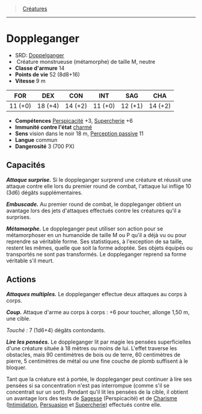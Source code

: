 ﻿---
!Monster
Family: MonsterHD
Type: Créature monstrueuse (métamorphe)
Size: M
Alignment: neutre
ArmorClass: 14
HitPoints: 52 (8d8+16)
Speed: 9 m
Strength: 11 (+0)
Dexterity: 18 (+4)
Constitution: 14 (+2)
Intelligence: 11 (+0)
Wisdom: 12 (+1)
Charisma: 14 (+2)
Skills: '[Perspicacité](hd_abilities_wisdom_perspicacite.md) +3, [Supercherie](hd_abilities_charisma_supercherie.md) +6'
ConditionImmunities: '[charmé](hd_conditions_charme.md)'
Senses: vision dans le noir 18 m, [Perception passive](hd_abilities_dexterity_perception_passive.md) 11
Languages: commun
Challenge: 3 (700 PX)
Id: monsters_hd.md#doppleganger
ParentLink: monsters_hd.md#créatures
Name: Doppleganger
ParentName: Créatures
NameLevel: 1
AltName: '[Doppelganger](srd_monsters_doppelganger.md)'
Attributes: {}
---
> [Créatures](hd_monsters.md)

---

# Doppleganger

- SRD: [Doppelganger](srd_monsters_doppelganger.md)
-  Créature monstrueuse (métamorphe) de taille M, neutre
- **Classe d'armure** 14
- **Points de vie** 52 (8d8+16)
- **Vitesse** 9 m

|FOR|DEX|CON|INT|SAG|CHA|
|---|---|---|---|---|---|
|11 (+0)|18 (+4)|14 (+2)|11 (+0)|12 (+1)|14 (+2)|

- **Compétences** [Perspicacité](hd_abilities_wisdom_perspicacite.md) +3, [Supercherie](hd_abilities_charisma_supercherie.md) +6
- **Immunité contre l'état** [charmé](hd_conditions_charme.md)
- **Sens** vision dans le noir 18 m, [Perception passive](hd_abilities_dexterity_perception_passive.md) 11
- **Langue** commun
- **Dangerosité** 3 (700 PX)

## Capacités

**_Attaque surprise._** Si le doppleganger surprend une créature et réussit une attaque contre elle lors du premier round de combat, l'attaque lui inflige 10 (3d6) dégâts supplémentaires.

**_Embuscade._** Au premier round de combat, le doppleganger obtient un avantage lors des jets d'attaques effectués contre les créatures qu'il a surprises.

**_Métamorphe._** Le doppleganger peut utiliser son action pour se métamorphoser en un humanoïde de taille M ou P qu'il a déjà vu ou pour reprendre sa véritable forme. Ses statistiques, à l'exception de sa taille, restent les mêmes, quelle que soit la forme adoptée. Ses objets équipés ou transportés ne sont pas transformés. Le doppleganger reprend sa forme véritable s'il meurt.

## Actions

**_Attaques multiples._** Le doppleganger effectue deux attaques au corps à corps.

**_Coup._** Attaque d'arme au corps à corps : +6 pour toucher, allonge 1,50 m, une cible.

_Touché :_ 7 (1d6+4) dégâts contondants.

**_Lire les pensées._** Le doppleganger lit par magie les pensées superficielles d'une créature située à 18 mètres ou moins de lui. L'effet traverse les obstacles, mais 90 centimètres de bois ou de terre, 60 centimètres de pierre, 5 centimètres de métal ou une fine couche de plomb suffisent à le bloquer.

Tant que la créature est à portée, le doppleganger peut continuer à lire ses pensées si sa concentration n'est pas interrompue (comme s'il se concentrait sur un sort). Pendant qu'il lit les pensées de la cible, il obtient un avantage lors des tests de [Sagesse](hd_abilities_wisdom.md) (Perspicacité) et de [Charisme](hd_abilities_charisma.md) ([Intimidation](hd_abilities_charisma_intimidation.md), [Persuasion](hd_abilities_charisma_persuasion.md) et [Supercherie](hd_abilities_charisma_supercherie.md)) effectués contre elle.

